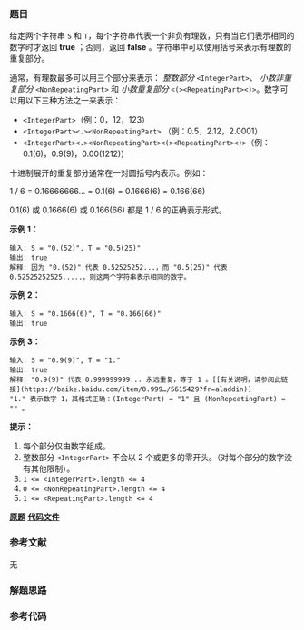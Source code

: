 ### 题目
给定两个字符串 `S` 和 `T`，每个字符串代表一个非负有理数，只有当它们表示相同的数字时才返回 **true** ；否则，返回 **false**
。字符串中可以使用括号来表示有理数的重复部分。

通常，有理数最多可以用三个部分来表示： _整数部分_  `<IntegerPart>`、 _小数非重复部分_  `<NonRepeatingPart>` 和
_小数重复部分_  `<(><RepeatingPart><)>`。数字可以用以下三种方法之一来表示：

  * `<IntegerPart>`（例：0，12，123）
  * `<IntegerPart><.><NonRepeatingPart>` （例：0.5，2.12，2.0001）
  * `<IntegerPart><.><NonRepeatingPart><(><RepeatingPart><)>`（例：0.1(6)，0.9(9)，0.00(1212)）

十进制展开的重复部分通常在一对圆括号内表示。例如：

1 / 6 = 0.16666666... = 0.1(6) = 0.1666(6) = 0.166(66)

0.1(6) 或 0.1666(6) 或 0.166(66) 都是 1 / 6 的正确表示形式。



**示例 1：**

    
    
    输入: S = "0.(52)", T = "0.5(25)"
    输出: true
    解释: 因为 "0.(52)" 代表 0.52525252...，而 "0.5(25)" 代表 0.52525252525.....，则这两个字符串表示相同的数字。
    

**示例 2：**

    
    
    输入: S = "0.1666(6)", T = "0.166(66)"
    输出: true
    

**示例 3：**

    
    
    输入: S = "0.9(9)", T = "1."
    输出: true
    解释: "0.9(9)" 代表 0.999999999... 永远重复，等于 1 。[[有关说明，请参阅此链接](https://baike.baidu.com/item/0.999…/5615429?fr=aladdin)]
    "1." 表示数字 1，其格式正确：(IntegerPart) = "1" 且 (NonRepeatingPart) = "" 。



**提示：**

  1. 每个部分仅由数字组成。
  2. 整数部分 `<IntegerPart>` 不会以 2 个或更多的零开头。（对每个部分的数字没有其他限制）。
  3. `1 <= <IntegerPart>.length <= 4 `
  4. `0 <= <NonRepeatingPart>.length <= 4 `
  5. `1 <= <RepeatingPart>.length <= 4 `

 **[原题](https://leetcode-cn.com/problems/equal-rational-numbers/)**    **[代码文件]()**


### 参考文献
无

### 解题思路




### 参考代码

```go


```




